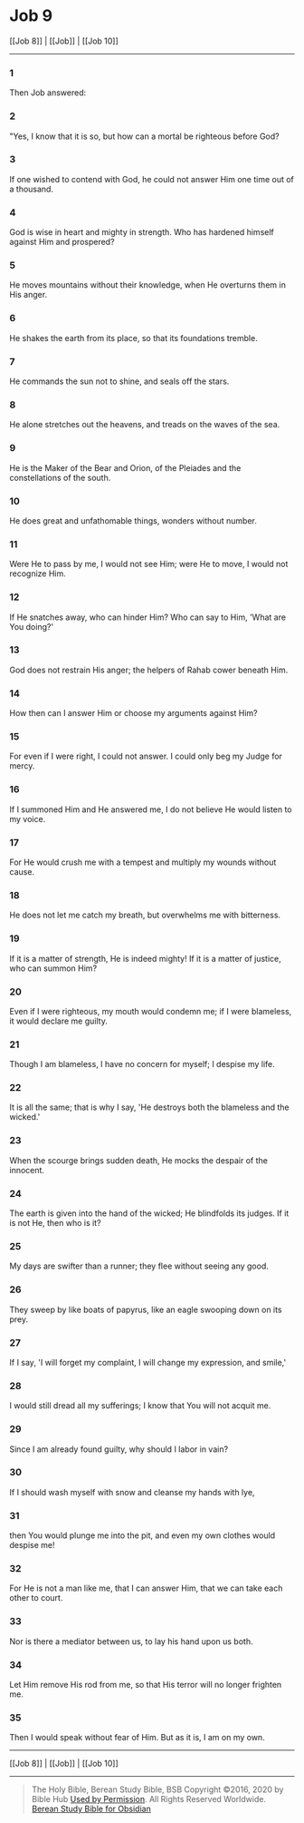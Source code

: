 # Job 9

[[Job 8]] | [[Job]] | [[Job 10]]

---

### 1
Then Job answered:

### 2
"Yes, I know that it is so, but how can a mortal be righteous before God?

### 3
If one wished to contend with God, he could not answer Him one time out of a thousand.

### 4
God is wise in heart and mighty in strength. Who has hardened himself against Him and prospered?

### 5
He moves mountains without their knowledge, when He overturns them in His anger.

### 6
He shakes the earth from its place, so that its foundations tremble.

### 7
He commands the sun not to shine, and seals off the stars.

### 8
He alone stretches out the heavens, and treads on the waves of the sea.

### 9
He is the Maker of the Bear and Orion, of the Pleiades and the constellations of the south.

### 10
He does great and unfathomable things, wonders without number.

### 11
Were He to pass by me, I would not see Him; were He to move, I would not recognize Him.

### 12
If He snatches away, who can hinder Him? Who can say to Him, 'What are You doing?'

### 13
God does not restrain His anger; the helpers of Rahab cower beneath Him.

### 14
How then can I answer Him or choose my arguments against Him?

### 15
For even if I were right, I could not answer. I could only beg my Judge for mercy.

### 16
If I summoned Him and He answered me, I do not believe He would listen to my voice.

### 17
For He would crush me with a tempest and multiply my wounds without cause.

### 18
He does not let me catch my breath, but overwhelms me with bitterness.

### 19
If it is a matter of strength, He is indeed mighty! If it is a matter of justice, who can summon Him?

### 20
Even if I were righteous, my mouth would condemn me; if I were blameless, it would declare me guilty.

### 21
Though I am blameless, I have no concern for myself; I despise my life.

### 22
It is all the same; that is why I say, 'He destroys both the blameless and the wicked.'

### 23
When the scourge brings sudden death, He mocks the despair of the innocent.

### 24
The earth is given into the hand of the wicked; He blindfolds its judges. If it is not He, then who is it?

### 25
My days are swifter than a runner; they flee without seeing any good.

### 26
They sweep by like boats of papyrus, like an eagle swooping down on its prey.

### 27
If I say, 'I will forget my complaint, I will change my expression, and smile,'

### 28
I would still dread all my sufferings; I know that You will not acquit me.

### 29
Since I am already found guilty, why should I labor in vain?

### 30
If I should wash myself with snow and cleanse my hands with lye,

### 31
then You would plunge me into the pit, and even my own clothes would despise me!

### 32
For He is not a man like me, that I can answer Him, that we can take each other to court.

### 33
Nor is there a mediator between us, to lay his hand upon us both.

### 34
Let Him remove His rod from me, so that His terror will no longer frighten me.

### 35
Then I would speak without fear of Him. But as it is, I am on my own.

---

[[Job 8]] | [[Job]] | [[Job 10]]

---

> The Holy Bible, Berean Study Bible, BSB
> Copyright &copy;2016, 2020 by Bible Hub
> [Used by Permission](https://berean.bible/terms.htm). All Rights Reserved Worldwide.
> [Berean Study Bible for Obsidian](https://github.com/gapmiss/berean-study-bible-for-obsidian)</small>


